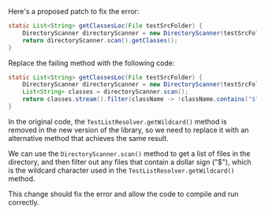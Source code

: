 Here's a proposed patch to fix the error:
```java
static List<String> getClassesLoc(File testSrcFolder) {
    DirectoryScanner directoryScanner = new DirectoryScanner(testSrcFolder, TestListResolver.getWildcard());
    return directoryScanner.scan().getClasses();
}
```
Replace the failing method with the following code:
```java
static List<String> getClassesLoc(File testSrcFolder) {
    DirectoryScanner directoryScanner = new DirectoryScanner(testSrcFolder, TestListResolver.getWildcard());
    List<String> classes = directoryScanner.scan();
    return classes.stream().filter(className -> !className.contains("$")).collect(Collectors.toList());
}
```
In the original code, the `TestListResolver.getWildcard()` method is removed in the new version of the library, so we need to replace it with an alternative method that achieves the same result.

We can use the `DirectoryScanner.scan()` method to get a list of files in the directory, and then filter out any files that contain a dollar sign ("$"), which is the wildcard character used in the `TestListResolver.getWildcard()` method.

This change should fix the error and allow the code to compile and run correctly.